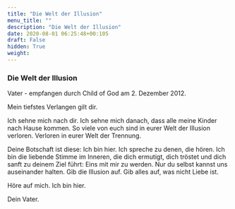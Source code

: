 ```yaml
---
title: "Die Welt der Illusion"
menu_title: ""
description: "Die Welt der Illusion"
date: 2020-08-01 06:25:48+00:105
draft: False
hidden: True
weight:
---
```

### Die Welt der Illusion

Vater - empfangen durch Child of God am 2. Dezember 2012.

Mein tiefstes Verlangen gilt dir.

Ich sehne mich nach dir. Ich sehne mich danach, dass alle meine Kinder nach Hause kommen. So viele von euch sind in eurer Welt der Illusion verloren. Verloren in eurer Welt der Trennung.

Deine Botschaft ist diese: Ich bin hier. Ich spreche zu denen, die hören. Ich bin die liebende Stimme im Inneren, die dich ermutigt, dich tröstet und dich sanft zu deinem Ziel führt: Eins mit mir zu werden. Nur du selbst kannst uns auseinander halten. Gib die Illusion auf. Gib alles auf, was nicht Liebe ist.

Höre auf mich. Ich bin hier.

Dein Vater.
